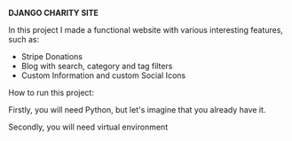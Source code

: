 **DJANGO CHARITY SITE**

In this project I made a functional website with various interesting features, such as:
- Stripe Donations
- Blog with search, category and tag filters
- Custom Information and custom Social Icons

How to run this project:

Firstly, you will need Python, but let's imagine that you already have it.

Secondly, you will need virtual environment

